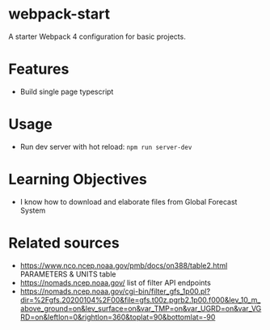 # webpack-start
A starter Webpack 4 configuration for basic projects.

# Features
- Build single page typescript

# Usage
- Run dev server with hot reload:  `npm run server-dev`

# Learning Objectives
- I know how to download and elaborate files from Global Forecast System

# Related sources

- https://www.nco.ncep.noaa.gov/pmb/docs/on388/table2.html PARAMETERS & UNITS table
- https://nomads.ncep.noaa.gov/ list of filter API endpoints
- https://nomads.ncep.noaa.gov/cgi-bin/filter_gfs_1p00.pl?dir=%2Fgfs.20200104%2F00&file=gfs.t00z.pgrb2.1p00.f000&lev_10_m_above_ground=on&lev_surface=on&var_TMP=on&var_UGRD=on&var_VGRD=on&leftlon=0&rightlon=360&toplat=90&bottomlat=-90